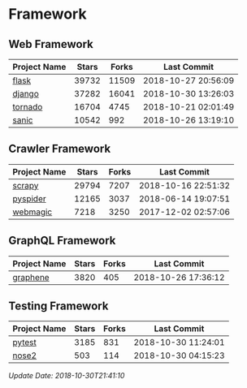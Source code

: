 # Framework

## Web Framework

| Project Name | Stars | Forks | Last Commit |
| ------------ | ----- | ----- | ----------- |
| [flask](https://github.com/pallets/flask) | 39732 | 11509 | 2018-10-27 20:56:09 |
| [django](https://github.com/django/django) | 37282 | 16041 | 2018-10-30 13:26:03 |
| [tornado](https://github.com/tornadoweb/tornado) | 16704 | 4745 | 2018-10-21 02:01:49 |
| [sanic](https://github.com/huge-success/sanic) | 10542 | 992 | 2018-10-26 13:19:10 |

## Crawler Framework

| Project Name | Stars | Forks | Last Commit |
| ------------ | ----- | ----- | ----------- |
| [scrapy](https://github.com/scrapy/scrapy) | 29794 | 7207 | 2018-10-16 22:51:32 |
| [pyspider](https://github.com/binux/pyspider) | 12165 | 3037 | 2018-06-14 19:07:51 |
| [webmagic](https://github.com/code4craft/webmagic) | 7218 | 3250 | 2017-12-02 02:57:06 |

## GraphQL Framework

| Project Name | Stars | Forks | Last Commit |
| ------------ | ----- | ----- | ----------- |
| [graphene](https://github.com/graphql-python/graphene) | 3820 | 405 | 2018-10-26 17:36:12 |

## Testing Framework

| Project Name | Stars | Forks | Last Commit |
| ------------ | ----- | ----- | ----------- |
| [pytest](https://github.com/pytest-dev/pytest) | 3185 | 831 | 2018-10-30 11:24:01 |
| [nose2](https://github.com/nose-devs/nose2) | 503 | 114 | 2018-10-30 04:15:23 |

*Update Date: 2018-10-30T21:41:10*